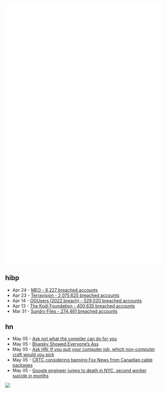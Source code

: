 ![Metrics](https://raw.githubusercontent.com/phixion/phixion/master/metrics.svg)

## hibp

<!--
for https://github.com/phixion/phixion/blob/main/.github/workflows/feeds.yml
-->
<!--START_SECTION:haveibeenpwnd-->
- Apr 24 - [MEO - 8,227 breached accounts](https://haveibeenpwned.com/PwnedWebsites#MEO)
- Apr 23 - [Terravision - 2,075,625 breached accounts](https://haveibeenpwned.com/PwnedWebsites#Terravision)
- Apr 14 - [OGUsers (2022 breach) - 529,020 breached accounts](https://haveibeenpwned.com/PwnedWebsites#OGUsers2022)
- Apr 13 - [The Kodi Foundation - 400,635 breached accounts](https://haveibeenpwned.com/PwnedWebsites#KodiFoundation)
- Mar 31 - [Sundry Files - 274,461 breached accounts](https://haveibeenpwned.com/PwnedWebsites#SundryFiles)
<!--END_SECTION:haveibeenpwnd-->

## hn

<!--
for https://github.com/phixion/phixion/blob/main/.github/workflows/feeds.yml
-->
<!--START_SECTION:hn-->
- May 05 - [Ask not what the compiler can do for you](https://github.com/juspay/hyperswitch/wiki/Ask-not-what-the-compiler-can-do-for-you)
- May 05 - [Bluesky Showed Everyone’s Ass](https://www.theverge.com/2023/5/2/23708385/bluesky-weather-report-moderation-app-store)
- May 05 - [Ask HN: If you quit your computer job, which non-computer craft would you pick](https://news.ycombinator.com/item?id=35830399)
- May 05 - [CRTC considering banning Fox News from Canadian cable packages](https://nationalpost.com/news/politics/crtc-ban-fox-news-canadian-cable)
- May 05 - [Google engineer jumps to death in NYC, second worker suicide in months](https://nypost.com/2023/05/05/google-senior-software-engineer-31-jumps-to-death-from-nyc-headquarters/)
<!--END_SECTION:hn-->

<!--
for https://yhype.me
-->
![](https://hit.yhype.me/github/profile?user_id=13013670)
